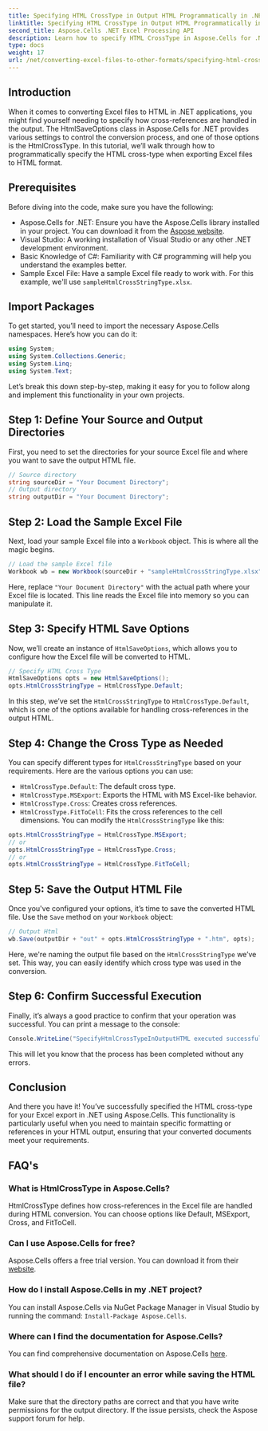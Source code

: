 ```yaml
---
title: Specifying HTML CrossType in Output HTML Programmatically in .NET
linktitle: Specifying HTML CrossType in Output HTML Programmatically in .NET
second_title: Aspose.Cells .NET Excel Processing API
description: Learn how to specify HTML CrossType in Aspose.Cells for .NET. Follow our step-by-step tutorial to convert Excel files to HTML with precision.
type: docs
weight: 17
url: /net/converting-excel-files-to-other-formats/specifying-html-crosstype-in-output-html/
---
```

## Introduction
When it comes to converting Excel files to HTML in .NET applications, you might find yourself needing to specify how cross-references are handled in the output. The HtmlSaveOptions class in Aspose.Cells for .NET provides various settings to control the conversion process, and one of those options is the HtmlCrossType. In this tutorial, we’ll walk through how to programmatically specify the HTML cross-type when exporting Excel files to HTML format. 
## Prerequisites
Before diving into the code, make sure you have the following:
- Aspose.Cells for .NET: Ensure you have the Aspose.Cells library installed in your project. You can download it from the [Aspose website](https://releases.aspose.com/cells/net/).
- Visual Studio: A working installation of Visual Studio or any other .NET development environment.
- Basic Knowledge of C#: Familiarity with C# programming will help you understand the examples better.
- Sample Excel File: Have a sample Excel file ready to work with. For this example, we'll use `sampleHtmlCrossStringType.xlsx`.
## Import Packages
To get started, you’ll need to import the necessary Aspose.Cells namespaces. Here’s how you can do it:
```csharp
using System;
using System.Collections.Generic;
using System.Linq;
using System.Text;
```
Let’s break this down step-by-step, making it easy for you to follow along and implement this functionality in your own projects.
## Step 1: Define Your Source and Output Directories
First, you need to set the directories for your source Excel file and where you want to save the output HTML file.
```csharp
// Source directory
string sourceDir = "Your Document Directory";
// Output directory
string outputDir = "Your Document Directory";
```
## Step 2: Load the Sample Excel File
Next, load your sample Excel file into a `Workbook` object. This is where all the magic begins.
```csharp
// Load the sample Excel file
Workbook wb = new Workbook(sourceDir + "sampleHtmlCrossStringType.xlsx");
```
Here, replace `"Your Document Directory"` with the actual path where your Excel file is located. This line reads the Excel file into memory so you can manipulate it.
## Step 3: Specify HTML Save Options
Now, we’ll create an instance of `HtmlSaveOptions`, which allows you to configure how the Excel file will be converted to HTML.
```csharp
// Specify HTML Cross Type
HtmlSaveOptions opts = new HtmlSaveOptions();
opts.HtmlCrossStringType = HtmlCrossType.Default;
```
In this step, we’ve set the `HtmlCrossStringType` to `HtmlCrossType.Default`, which is one of the options available for handling cross-references in the output HTML.
## Step 4: Change the Cross Type as Needed
You can specify different types for `HtmlCrossStringType` based on your requirements. Here are the various options you can use:
- `HtmlCrossType.Default`: The default cross type.
- `HtmlCrossType.MSExport`: Exports the HTML with MS Excel-like behavior.
- `HtmlCrossType.Cross`: Creates cross references.
- `HtmlCrossType.FitToCell`: Fits the cross references to the cell dimensions.
You can modify the `HtmlCrossStringType` like this:
```csharp
opts.HtmlCrossStringType = HtmlCrossType.MSExport;
// or 
opts.HtmlCrossStringType = HtmlCrossType.Cross;
// or
opts.HtmlCrossStringType = HtmlCrossType.FitToCell;
```
## Step 5: Save the Output HTML File
Once you've configured your options, it’s time to save the converted HTML file. Use the `Save` method on your `Workbook` object:
```csharp
// Output Html
wb.Save(outputDir + "out" + opts.HtmlCrossStringType + ".htm", opts);
```
Here, we're naming the output file based on the `HtmlCrossStringType` we’ve set. This way, you can easily identify which cross type was used in the conversion.
## Step 6: Confirm Successful Execution
Finally, it’s always a good practice to confirm that your operation was successful. You can print a message to the console:
```csharp
Console.WriteLine("SpecifyHtmlCrossTypeInOutputHTML executed successfully.\r\n");
```
This will let you know that the process has been completed without any errors.
## Conclusion
And there you have it! You’ve successfully specified the HTML cross-type for your Excel export in .NET using Aspose.Cells. This functionality is particularly useful when you need to maintain specific formatting or references in your HTML output, ensuring that your converted documents meet your requirements.
## FAQ's
### What is HtmlCrossType in Aspose.Cells?  
HtmlCrossType defines how cross-references in the Excel file are handled during HTML conversion. You can choose options like Default, MSExport, Cross, and FitToCell.
### Can I use Aspose.Cells for free?  
Aspose.Cells offers a free trial version. You can download it from their [website](https://releases.aspose.com/).
### How do I install Aspose.Cells in my .NET project?  
You can install Aspose.Cells via NuGet Package Manager in Visual Studio by running the command: `Install-Package Aspose.Cells`.
### Where can I find the documentation for Aspose.Cells?  
You can find comprehensive documentation on Aspose.Cells [here](https://reference.aspose.com/cells/net/).
### What should I do if I encounter an error while saving the HTML file?  
Make sure that the directory paths are correct and that you have write permissions for the output directory. If the issue persists, check the Aspose support forum for help.
